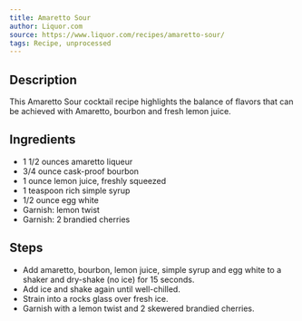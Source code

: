 ```yaml
---
title: Amaretto Sour
author: Liquor.com
source: https://www.liquor.com/recipes/amaretto-sour/
tags: Recipe, unprocessed
---
```

## Description
This Amaretto Sour cocktail recipe highlights the balance of flavors that can be achieved with Amaretto, bourbon and fresh lemon juice.
## Ingredients
- 1 1/2 ounces amaretto liqueur
- 3/4 ounce cask-proof bourbon
- 1 ounce lemon juice, freshly squeezed
- 1 teaspoon rich simple syrup
- 1/2 ounce egg white
- Garnish: lemon twist
- Garnish: 2 brandied cherries
## Steps
- Add amaretto, bourbon, lemon juice, simple syrup and egg white to a shaker and dry-shake (no ice) for 15 seconds.
- Add ice and shake again until well-chilled.
- Strain into a rocks glass over fresh ice.
- Garnish with a lemon twist and 2 skewered brandied cherries.